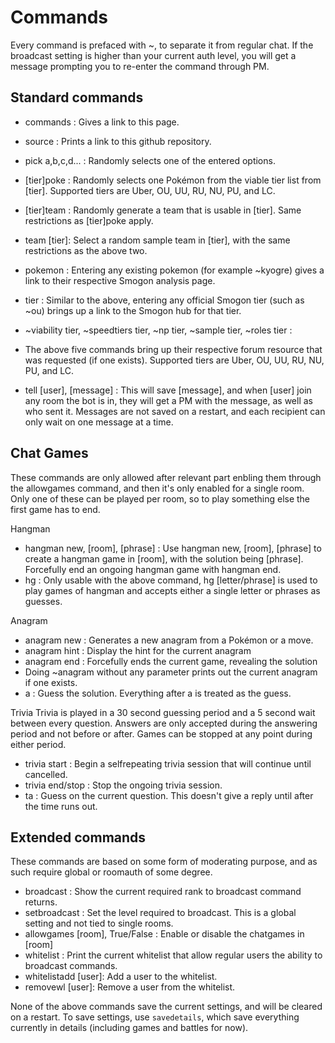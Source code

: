 Commands
========

Every command is prefaced with ~, to separate it from regular chat. If the broadcast setting is
higher than your current auth level, you will get a message prompting you to re-enter the command through PM.

Standard commands
-----------------

- commands : Gives a link to this page.
- source : Prints a link to this github repository.
- pick a,b,c,d... : Randomly selects one of the entered options.

- [tier]poke : Randomly selects one Pokémon from the viable tier list from [tier]. Supported tiers are Uber, OU, UU, RU, NU, PU, and LC. 
- [tier]team : Randomly generate a team that is usable in [tier]. Same restrictions as [tier]poke apply.
- team [tier]: Select a random sample team in [tier], with the same restrictions as the above two.
- pokemon : Entering any existing pokemon (for example ~kyogre) gives a link to their respective Smogon analysis page.
- tier : Similar to the above, entering any official Smogon tier (such as ~ou) brings up a link to the Smogon hub for that tier.

- ~viability tier, ~speedtiers tier, ~np tier, ~sample tier, ~roles tier :
- The above five commands bring up their respective forum resource that was requested (if one exists). Supported tiers are Uber, OU, UU, RU, NU, PU, and LC.

- tell [user], [message] : This will save [message], and when [user] join any room the bot is in, they will get a PM with the message, as well as who sent it. Messages are not saved on a restart, and each recipient can only wait on one message at a time.

Chat Games
----------
These commands are only allowed after relevant part enbling them through the allowgames command, and then it's only enabled for a single room. Only one of these can be played per room, so to play something else the first game has to end.

Hangman
- hangman new, [room], [phrase] : Use hangman new, [room], [phrase] to create a hangman game in [room], with the solution being [phrase]. Forcefully end an ongoing hangman game with hangman end.
- hg : Only usable with the above command, hg [letter/phrase] is used to play games of hangman and accepts either a single letter or phrases as guesses.

Anagram
- anagram new : Generates a new anagram from a Pokémon or a move.
- anagram hint : Display the hint for the current anagram
- anagram end : Forcefully ends the current game, revealing the solution
- Doing ~anagram without any parameter prints out the current anagram if one exists.
- a : Guess the solution. Everything after a is treated as the guess.

Trivia
Trivia is played in a 30 second guessing period and a 5 second wait between every question. Answers are only accepted during the answering period
and not before or after. Games can be stopped at any point during either period.
- trivia start : Begin a selfrepeating trivia session that will continue until cancelled.
- trivia end/stop : Stop the ongoing trivia session.
- ta : Guess on the current question. This doesn't give a reply until after the time runs out.

Extended commands
-----------------

These commands are based on some form of moderating purpose,
and as such require global or roomauth of some degree.

- broadcast : Show the current required rank to broadcast command returns.
- setbroadcast : Set the level required to broadcast. This is a global setting and not tied to single rooms.
- allowgames [room], True/False : Enable or disable the chatgames in [room]
- whitelist : Print the current whitelist that allow regular users the ability to broadcast commands.
- whitelistadd [user]: Add a user to the whitelist.
- removewl [user]: Remove a user from the whitelist.

None of the above commands save the current settings, and will be cleared on a restart. To save settings, use `savedetails`, which save everything currently in details (including games and battles for now).
